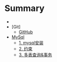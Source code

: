 # Summary

* [](README.md)
* [Git]
	* [GitHub](git/github_SSH.md)
* [MySql](a1.md)
	* [1. mysql安装](mysql/page1_1.md)
	* [2. 约束](mysql/page2.md)
	* [3. 多表查询&事务](mysql/page3.md)
	


